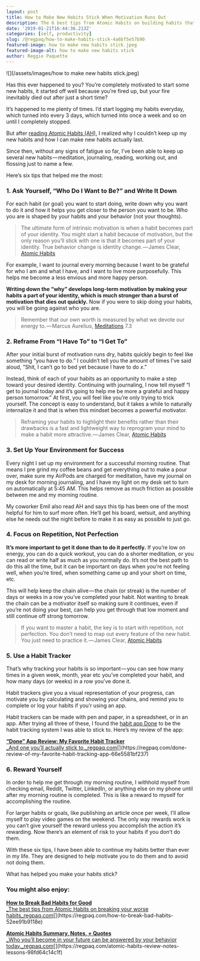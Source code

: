 ```yaml
---
layout: post
title: How to Make New Habits Stick When Motivation Runs Out
description: The 6 best tips from Atomic Habits on building habits that last
date: '2019-01-21T16:44:36.213Z'
categories: [self, productivity]
slug: /@regpaq/how-to-make-habits-stick-4a6bf5e57b90
featured-image: how to make new habits stick.jpeg
featured-image-alt: how to make new habits stick
author: Reggie Paquette
---
```


![](/assets/images/how to make new habits stick.jpeg)

Has this ever happened to you? You’re completely motivated to start some new habits, it started off well because you’re fired up, but your fire inevitably died out after just a short time?

It’s happened to me plenty of times. I’d start logging my habits everyday, which turned into every 3 days, which turned into once a week and so on until I completely stopped.

But after [reading Atomic Habits (AH)](https://regpaq.com/atomic-habits-review-notes-lessons-98fd64c14c1f), I realized why I couldn’t keep up my new habits and how I can make new habits actually last.

Since then, without any signs of fatigue so far, I’ve been able to keep up several new habits — meditation, journaling, reading, working out, and flossing just to name a few.

Here’s six tips that helped me the most:

### 1\. Ask Yourself, “Who Do I Want to Be?” and Write It Down

For each habit (or goal) you want to start doing, write down why you want to do it and how it helps you get closer to the person you want to be. Who you are is shaped by your habits and your behavior (not your thoughts).

> The ultimate form of intrinsic motivation is when a habit becomes part of your identity. You might start a habit because of motivation, but the only reason you’ll stick with one is that it becomes part of your identity. True behavior change is identity change. — James Clear, [Atomic Habits](https://regpaq.com/atomic-habits-review-notes-lessons-98fd64c14c1f)

For example, I want to journal every morning because I want to be grateful for who I am and what I have, and I want to live more purposefully. This helps me become a less envious and more happy person.

**Writing down the “why” develops long-term motivation by making your habits a part of your identity, which is much stronger than a burst of motivation that dies out quickly.** Now if you were to skip doing your habits, you will be going against who you are.

> Remember that our own worth is measured by what we devote our energy to. — Marcus Aurelius, [Meditations](https://regpaq.com/meditations-from-marcus-aurelius-summary-notes-quotes-2cd655533742) 7.3

### 2\. Reframe From “I Have To” to “I Get To”

After your initial burst of motivation runs dry, habits quickly begin to feel like something “you have to do.” I couldn’t tell you the amount of times I’ve said aloud, “Shit, I can’t go to bed yet because I have to do _x_.”

Instead, think of each of your habits as an opportunity to make a step toward your desired identity. Continuing with journaling, I now tell myself “I get to journal today and it’s going to help me be more a grateful and happy person tomorrow.” At first, you will feel like you’re only trying to trick yourself. The concept is easy to understand, but it takes a while to naturally internalize it and that is when this mindset becomes a powerful motivator.

> Reframing your habits to highlight their benefits rather than their drawbacks is a fast and lightweight way to reprogram your mind to make a habit more attractive. — James Clear, [Atomic Habits](https://regpaq.com/atomic-habits-review-notes-lessons-98fd64c14c1f)

### 3\. Set Up Your Environment for Success

Every night I set up my environment for a successful morning routine. That means I pre grind my coffee beans and get everything out to make a pour over, make sure my AirPods are charged for meditation, have my journal on my desk for morning journaling, and I have my light on my desk set to turn on automatically at 5:45 AM. This helps remove as much friction as possible between me and my morning routine.

My coworker Emil also read AH and says this tip has been one of the most helpful for him to surf more often. He’ll get his board, wetsuit, and anything else he needs out the night before to make it as easy as possible to just go.

### 4\. Focus on Repetition, Not Perfection

**It’s more important to get it done than to do it perfectly.** If you’re low on energy, you can do a quick workout, you can do a shorter meditation, or you can read or write half as much as you normally do. It’s not the best path to do this all the time, but it can be important on days when you’re not feeling well, when you’re tired, when something came up and your short on time, etc.

This will help keep the chain alive — the chain (or streak) is the number of days or weeks in a row you’ve completed your habit. Not wanting to break the chain can be a motivator itself so making sure it continues, even if you’re not doing your best, can help you get through that low moment and still continue off strong tomorrow.

> If you want to master a habit, the key is to start with repetition, not perfection. You don’t need to map out every feature of the new habit. You just need to practice it. — James Clear, [Atomic Habits](http://If%20you%20want%20to%20master%20a%20habit,%20the%20key%20is%20to%20start%20with%20repetition,%20not%20perfection.%20You%20don’t%20need%20to%20map%20out%20every%20feature%20of%20the%20new%20habit.%20You%20just%20need%20to%20practice%20it.)

### 5\. Use a Habit Tracker

That’s why tracking your habits is so important — you can see how many times in a given week, month, year etc you’ve completed your habit, and how many days (or weeks) in a row you’ve done it.

Habit trackers give you a visual representation of your progress, can motivate you by calculating and showing your chains, and remind you to complete or log your habits if you’r using an app.

Habit trackers can be made with pen and paper, in a spreadsheet, or in an app. After trying all three of these, I found the [habit app Done](https://regpaq.com/done-review-of-my-favorite-habit-tracking-app-66e5581bf237) to be the habit tracking system I was able to stick to. Here’s my review of the app:

[**“Done” App Review: My Favorite Habit Tracker**  
_And one you’ll actually stick to._regpaq.com](https://regpaq.com/done-review-of-my-favorite-habit-tracking-app-66e5581bf237 "https://regpaq.com/done-review-of-my-favorite-habit-tracking-app-66e5581bf237")[](https://regpaq.com/done-review-of-my-favorite-habit-tracking-app-66e5581bf237)

### 6\. Reward Yourself

In order to help me get through my morning routine, I withhold myself from checking email, Reddit, Twitter, LinkedIn, or anything else on my phone until after my morning routine is completed. This is like a reward to myself for accomplishing the routine.

For larger habits or goals, like publishing an article once per week, I’ll allow myself to play video games on the weekend. The only way rewards work is you can’t give yourself the reward unless you accomplish the action it’s rewarding. Now there’s an element of risk to your habits if you don’t do them.

With these six tips, I have been able to continue my habits better than ever in my life. They are designed to help motivate you to do them and to avoid not doing them.

What has helped you make your habits stick?

### You might also enjoy:

[**How to Break Bad Habits for Good**  
_The best tips from Atomic Habits on breaking your worse habits_regpaq.com](https://regpaq.com/how-to-break-bad-habits-52ee91b9118e "https://regpaq.com/how-to-break-bad-habits-52ee91b9118e")[](https://regpaq.com/how-to-break-bad-habits-52ee91b9118e)

[**Atomic Habits Summary, Notes, + Quotes**  
_Who you’ll become in your future can be answered by your behavior today._regpaq.com](https://regpaq.com/atomic-habits-review-notes-lessons-98fd64c14c1f "https://regpaq.com/atomic-habits-review-notes-lessons-98fd64c14c1f")[](https://regpaq.com/atomic-habits-review-notes-lessons-98fd64c14c1f)